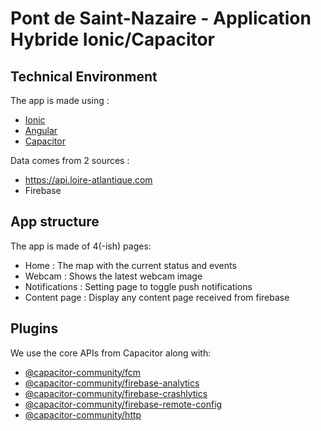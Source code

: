 # Pont de Saint-Nazaire - Application Hybride Ionic/Capacitor

## Technical Environment

The app is made using :
- [Ionic](https://ionicframework.com/)
- [Angular](https://angular.io/)
- [Capacitor](https://capacitorjs.com/)

Data comes from 2 sources : 
- https://api.loire-atlantique.com
- Firebase

## App structure

The app is made of 4(-ish) pages:
- Home : The map with the current status and events
- Webcam : Shows the latest webcam image 
- Notifications : Setting page to toggle push notifications
- Content page : Display any content page received from firebase

## Plugins

We use the core APIs from Capacitor along with:

- [@capacitor-community/fcm](https://github.com/capacitor-community/fcm)
- [@capacitor-community/firebase-analytics](https://github.com/capacitor-community/firebase-analytics)
- [@capacitor-community/firebase-crashlytics](https://github.com/capacitor-community/firebase-crashlytics)
- [@capacitor-community/firebase-remote-config](https://github.com/capacitor-community/firebase-remote-config)
- [@capacitor-community/http](https://github.com/capacitor-community/http)